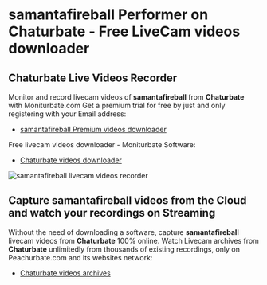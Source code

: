 # samantafireball Performer on Chaturbate - Free LiveCam videos downloader

## Chaturbate Live Videos Recorder

Monitor and record livecam videos of **samantafireball** from **Chaturbate** with Moniturbate.com
Get a premium trial for free by just and only registering with your Email address:
* [samantafireball Premium videos downloader](https://moniturbate.com/request-demo-licence-key.html)

Free livecam videos downloader - Moniturbate Software:
* [Chaturbate videos downloader](https://moniturbate.com/moniturbate-download-software.html)

![samantafireball livecam videos recorder](https://peachurnet.com/templates/moniturbate-software.png)


## Capture samantafireball videos from the Cloud and watch your recordings on Streaming

Without the need of downloading a software, capture **samantafireball** livecam videos from **Chaturbate** 100% online.
Watch Livecam archives from **Chaturbate** unlimitedly from thousands of existing recordings, only on Peachurbate.com and its websites network:
* [Chaturbate videos archives](https://peachurnet.com/)